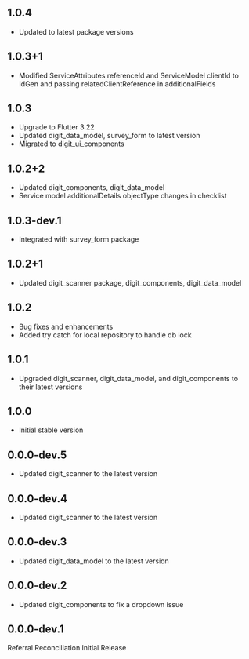 ## 1.0.4

* Updated to latest package versions

## 1.0.3+1

* Modified ServiceAttributes referenceId and ServiceModel clientId to IdGen and passing
  relatedClientReference in additionalFields

## 1.0.3

* Upgrade to Flutter 3.22
* Updated digit_data_model, survey_form to latest version
* Migrated to digit_ui_components

## 1.0.2+2

* Updated digit_components, digit_data_model
* Service model additionalDetails objectType changes in checklist

## 1.0.3-dev.1

* Integrated with survey_form package

## 1.0.2+1

* Updated digit_scanner package, digit_components, digit_data_model

## 1.0.2

* Bug fixes and enhancements
* Added try catch for local repository to handle db lock

## 1.0.1

* Upgraded digit_scanner, digit_data_model, and digit_components to their latest versions

## 1.0.0

* Initial stable version

## 0.0.0-dev.5

* Updated digit_scanner to the latest version

## 0.0.0-dev.4

* Updated digit_scanner to the latest version

## 0.0.0-dev.3

* Updated digit_data_model to the latest version

## 0.0.0-dev.2

* Updated digit_components to fix a dropdown issue

## 0.0.0-dev.1

Referral Reconciliation Initial Release